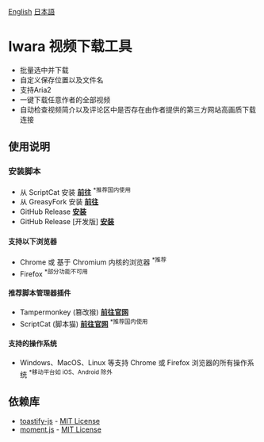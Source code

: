 [English](.github/README/README.md) [日本語](.github/README/README_ja.md)
# Iwara 视频下载工具

 * 批量选中并下载
 * 自定义保存位置以及文件名
 * 支持Aria2
 * 一键下载任意作者的全部视频
 * 自动检查视频简介以及评论区中是否存在由作者提供的第三方网站高画质下载连接

## 使用说明

### 安装脚本

* 从 ScriptCat 安装
 **[前往](https://scriptcat.org/script-show-page/348)** <sup>*推荐国内使用</sup>
* 从 GreasyFork 安装
 **[前往](https://sleazyfork.org/scripts/422239)**
* GitHub Release
 **[安装](https://github.com/dawn-lc/IwaraDownloadTool/releases/download/latest/IwaraDownloadTool.user.js)**
* GitHub Release \[开发版\]
 **[安装](https://github.com/dawn-lc/IwaraDownloadTool/releases/download/preview/IwaraDownloadTool.user.js)**

#### 支持以下浏览器

* Chrome 或 基于 Chromium 内核的浏览器 <sup>*推荐</sup>
* Firefox <sup>*部分功能不可用</sup>

#### 推荐脚本管理器插件

* Tampermonkey (篡改猴) **[前往官网](https://www.tampermonkey.net/)**
* ScriptCat (脚本猫) **[前往官网](https://scriptcat.org/)** <sup>*推荐国内使用</sup>

#### 支持的操作系统

* Windows、MacOS、Linux 等支持 Chrome 或 Firefox 浏览器的所有操作系统 <sup>*移动平台如 iOS、Android 除外</sup>


## 依赖库
- [toastify-js](https://github.com/apvarun/toastify-js) - [MIT License](https://opensource.org/licenses/MIT)
- [moment.js](https://github.com/moment/moment/) - [MIT License](https://opensource.org/licenses/MIT)